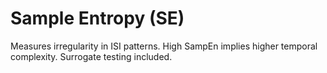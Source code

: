 # Sample Entropy (SE)
Measures irregularity in ISI patterns.
High SampEn implies higher temporal complexity. Surrogate testing included.
